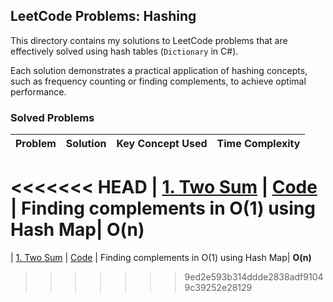 ## LeetCode Problems: Hashing

This directory contains my solutions to LeetCode problems that are effectively solved using hash tables (`Dictionary` in C#).

Each solution demonstrates a practical application of hashing concepts, such as frequency counting or finding complements, to achieve optimal performance.

### Solved Problems

| Problem | Solution | Key Concept Used | Time Complexity |
| --- | --- | --- | --- |
<<<<<<< HEAD
| [1. Two Sum](https://leetcode.com/problems/two-sum/) | [Code](./1-TwoSum/Program.cs) | Finding complements in O(1) using Hash Map| **O(n)**
=======
| [1. Two Sum](https://leetcode.com/problems/two-sum/) | [Code](./1-TwoSum/Program.cs) | Finding complements in O(1) using Hash Map| **O(n)**
>>>>>>> 9ed2e593b314ddde2838adf91049c39252e28129
